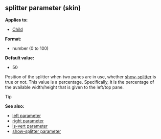 ## splitter parameter (skin)

<!-- -->
**Applies to:**
+   [Child](/ref/%7Bskin%7D/control/child.md) 
<!-- -->
**Format:**
+   number (0 to 100)
<!-- -->
**Default value:**
+   50


Position of the splitter when two panes are in use, whether
[show-splitter](/ref/%7Bskin%7D/param/show-splitter.md) is true or not.
This value is a percentage. Specifically, it is the percentage of the
available width/height that is given to the left/top pane.

> [!TIP] 
> **See also:**
> +   [left parameter](/ref/%7Bskin%7D/param/left.md) 
> +   [right parameter](/ref/%7Bskin%7D/param/right.md) 
> +   [is-vert parameter](/ref/%7Bskin%7D/param/is-vert.md) 
> +   [show-splitter parameter](/ref/%7Bskin%7D/param/show-splitter.md) 